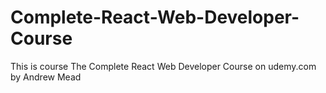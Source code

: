 # Complete-React-Web-Developer-Course
This is course The Complete React Web Developer Course on udemy.com by Andrew Mead
